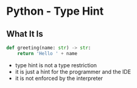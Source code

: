 # Python - Type Hint

## What It Is

```py
def greeting(name: str) -> str:
    return 'Hello ' + name
```

- type hint is not a type restriction
- it is just a hint for the programmer and the IDE
- it is not enforced by the interpreter

